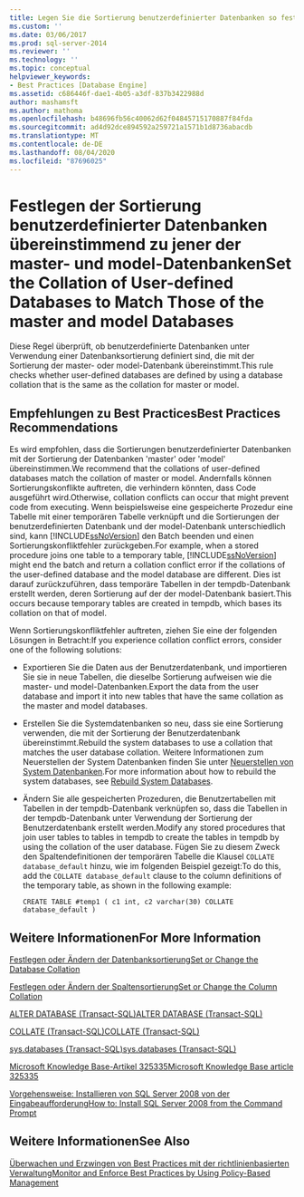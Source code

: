 ```yaml
---
title: Legen Sie die Sortierung benutzerdefinierter Datenbanken so fest, dass Sie mit denen der Master-und Model-Datenbanken identisch sind. Microsoft-Dokumentation
ms.custom: ''
ms.date: 03/06/2017
ms.prod: sql-server-2014
ms.reviewer: ''
ms.technology: ''
ms.topic: conceptual
helpviewer_keywords:
- Best Practices [Database Engine]
ms.assetid: c686446f-dae1-4b05-a3df-837b3422988d
author: mashamsft
ms.author: mathoma
ms.openlocfilehash: b48696fb56c40062d62f04845715170887f84fda
ms.sourcegitcommit: ad4d92dce894592a259721a1571b1d8736abacdb
ms.translationtype: MT
ms.contentlocale: de-DE
ms.lasthandoff: 08/04/2020
ms.locfileid: "87696025"
---
```

# <a name="set-the-collation-of-user-defined-databases-to-match-those-of-the-master-and-model-databases"></a><span data-ttu-id="3fa31-102">Festlegen der Sortierung benutzerdefinierter Datenbanken übereinstimmend zu jener der master- und model-Datenbanken</span><span class="sxs-lookup"><span data-stu-id="3fa31-102">Set the Collation of User-defined Databases to Match Those of the master and model Databases</span></span>
  <span data-ttu-id="3fa31-103">Diese Regel überprüft, ob benutzerdefinierte Datenbanken unter Verwendung einer Datenbanksortierung definiert sind, die mit der Sortierung der master- oder model-Datenbank übereinstimmt.</span><span class="sxs-lookup"><span data-stu-id="3fa31-103">This rule checks whether user-defined databases are defined by using a database collation that is the same as the collation for master or model.</span></span>  
  
## <a name="best-practices-recommendations"></a><span data-ttu-id="3fa31-104">Empfehlungen zu Best Practices</span><span class="sxs-lookup"><span data-stu-id="3fa31-104">Best Practices Recommendations</span></span>  
 <span data-ttu-id="3fa31-105">Es wird empfohlen, dass die Sortierungen benutzerdefinierter Datenbanken mit der Sortierung der Datenbanken 'master' oder 'model' übereinstimmen.</span><span class="sxs-lookup"><span data-stu-id="3fa31-105">We recommend that the collations of user-defined databases match the collation of master or model.</span></span> <span data-ttu-id="3fa31-106">Andernfalls können Sortierungskonflikte auftreten, die verhindern könnten, dass Code ausgeführt wird.</span><span class="sxs-lookup"><span data-stu-id="3fa31-106">Otherwise, collation conflicts can occur that might prevent code from executing.</span></span> <span data-ttu-id="3fa31-107">Wenn beispielsweise eine gespeicherte Prozedur eine Tabelle mit einer temporären Tabelle verknüpft und die Sortierungen der benutzerdefinierten Datenbank und der model-Datenbank unterschiedlich sind, kann [!INCLUDE[ssNoVersion](../includes/ssnoversion-md.md)] den Batch beenden und einen Sortierungskonfliktfehler zurückgeben.</span><span class="sxs-lookup"><span data-stu-id="3fa31-107">For example, when a stored procedure joins one table to a temporary table, [!INCLUDE[ssNoVersion](../includes/ssnoversion-md.md)] might end the batch and return a collation conflict error if the collations of the user-defined database and the model database are different.</span></span> <span data-ttu-id="3fa31-108">Dies ist darauf zurückzuführen, dass temporäre Tabellen in der tempdb-Datenbank erstellt werden, deren Sortierung auf der der model-Datenbank basiert.</span><span class="sxs-lookup"><span data-stu-id="3fa31-108">This occurs because temporary tables are created in tempdb, which bases its collation on that of model.</span></span>  
  
 <span data-ttu-id="3fa31-109">Wenn Sortierungskonfliktfehler auftreten, ziehen Sie eine der folgenden Lösungen in Betracht:</span><span class="sxs-lookup"><span data-stu-id="3fa31-109">If you experience collation conflict errors, consider one of the following solutions:</span></span>  
  
-   <span data-ttu-id="3fa31-110">Exportieren Sie die Daten aus der Benutzerdatenbank, und importieren Sie sie in neue Tabellen, die dieselbe Sortierung aufweisen wie die master- und model-Datenbanken.</span><span class="sxs-lookup"><span data-stu-id="3fa31-110">Export the data from the user database and import it into new tables that have the same collation as the master and model databases.</span></span>  
  
-   <span data-ttu-id="3fa31-111">Erstellen Sie die Systemdatenbanken so neu, dass sie eine Sortierung verwenden, die mit der Sortierung der Benutzerdatenbank übereinstimmt.</span><span class="sxs-lookup"><span data-stu-id="3fa31-111">Rebuild the system databases to use a collation that matches the user database collation.</span></span> <span data-ttu-id="3fa31-112">Weitere Informationen zum Neuerstellen der System Datenbanken finden Sie unter [Neuerstellen von System Datenbanken](../relational-databases/databases/system-databases.md).</span><span class="sxs-lookup"><span data-stu-id="3fa31-112">For more information about how to rebuild the system databases, see [Rebuild System Databases](../relational-databases/databases/system-databases.md).</span></span>  
  
-   <span data-ttu-id="3fa31-113">Ändern Sie alle gespeicherten Prozeduren, die Benutzertabellen mit Tabellen in der tempdb-Datenbank verknüpfen so, dass die Tabellen in der tempdb-Datenbank unter Verwendung der Sortierung der Benutzerdatenbank erstellt werden.</span><span class="sxs-lookup"><span data-stu-id="3fa31-113">Modify any stored procedures that join user tables to tables in tempdb to create the tables in tempdb by using the collation of the user database.</span></span> <span data-ttu-id="3fa31-114">Fügen Sie zu diesem Zweck den Spaltendefinitionen der temporären Tabelle die Klausel `COLLATE database_default` hinzu, wie im folgenden Beispiel gezeigt:</span><span class="sxs-lookup"><span data-stu-id="3fa31-114">To do this, add the `COLLATE database_default` clause to the column definitions of the temporary table, as shown in the following example:</span></span>  
  
    ```  
    CREATE TABLE #temp1 ( c1 int, c2 varchar(30) COLLATE database_default )  
    ```  
  
## <a name="for-more-information"></a><span data-ttu-id="3fa31-115">Weitere Informationen</span><span class="sxs-lookup"><span data-stu-id="3fa31-115">For More Information</span></span>  
 [<span data-ttu-id="3fa31-116">Festlegen oder Ändern der Datenbanksortierung</span><span class="sxs-lookup"><span data-stu-id="3fa31-116">Set or Change the Database Collation</span></span>](../relational-databases/collations/set-or-change-the-database-collation.md)  
  
 [<span data-ttu-id="3fa31-117">Festlegen oder Ändern der Spaltensortierung</span><span class="sxs-lookup"><span data-stu-id="3fa31-117">Set or Change the Column Collation</span></span>](../relational-databases/collations/set-or-change-the-column-collation.md)  
  
 [<span data-ttu-id="3fa31-118">ALTER DATABASE &#40;Transact-SQL&#41;</span><span class="sxs-lookup"><span data-stu-id="3fa31-118">ALTER DATABASE &#40;Transact-SQL&#41;</span></span>](/sql/t-sql/statements/alter-database-transact-sql)  
  
 [<span data-ttu-id="3fa31-119">COLLATE &#40;Transact-SQL&#41;</span><span class="sxs-lookup"><span data-stu-id="3fa31-119">COLLATE &#40;Transact-SQL&#41;</span></span>](/sql/t-sql/statements/collations)  
  
 [<span data-ttu-id="3fa31-120">sys.databases &#40;Transact-SQL&#41;</span><span class="sxs-lookup"><span data-stu-id="3fa31-120">sys.databases &#40;Transact-SQL&#41;</span></span>](/sql/relational-databases/system-catalog-views/sys-databases-transact-sql)  
  
 [<span data-ttu-id="3fa31-121">Microsoft Knowledge Base-Artikel 325335</span><span class="sxs-lookup"><span data-stu-id="3fa31-121">Microsoft Knowledge Base article 325335</span></span>](https://go.microsoft.com/fwlink/?linkid=117751)  
  
 [<span data-ttu-id="3fa31-122">Vorgehensweise: Installieren von SQL Server 2008 von der Eingabeaufforderung</span><span class="sxs-lookup"><span data-stu-id="3fa31-122">How to: Install SQL Server 2008 from the Command Prompt</span></span>](https://go.microsoft.com/fwlink/?LinkId=81585)  
  
## <a name="see-also"></a><span data-ttu-id="3fa31-123">Weitere Informationen</span><span class="sxs-lookup"><span data-stu-id="3fa31-123">See Also</span></span>  
 [<span data-ttu-id="3fa31-124">Überwachen und Erzwingen von Best Practices mit der richtlinienbasierten Verwaltung</span><span class="sxs-lookup"><span data-stu-id="3fa31-124">Monitor and Enforce Best Practices by Using Policy-Based Management</span></span>](../relational-databases/policy-based-management/monitor-and-enforce-best-practices-by-using-policy-based-management.md)  
  
  
